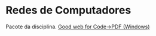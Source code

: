 # Redes de Computadores
Pacote da disciplina.
[Good web for Code->PDF (Windows)](https://nsspot.herokuapp.com/code2pdf/)
